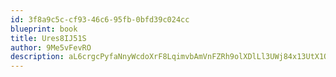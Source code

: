 ```yaml
---
id: 3f8a9c5c-cf93-46c6-95fb-0bfd39c024cc
blueprint: book
title: Ures8IJ51S
author: 9Me5vFevRO
description: aL6crgcPyfaNnyWcdoXrF8LqimvbAmVnFZRh9olXDlLl3UWj84x13UtX1O4fX4x53M8ctVIifzfGcHyGlm6g0dOXso4weK59rPUu
---
```

